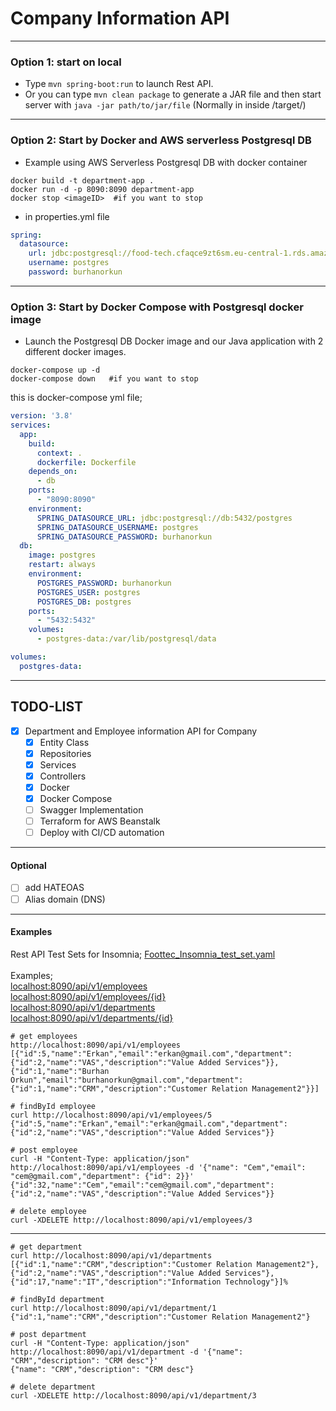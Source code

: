 # Company Information API

--- 
### Option 1: start on local
* Type  ```mvn spring-boot:run``` to launch Rest API.
* Or you can type ```mvn clean package``` to generate a JAR file and then start server with ```java -jar path/to/jar/file``` (Normally in inside /target/)

--- 
### Option 2: Start by Docker and AWS serverless Postgresql DB
* Example using AWS Serverless Postgresql DB with docker container
```shell 
docker build -t department-app .
docker run -d -p 8090:8090 department-app
docker stop <imageID>  #if you want to stop
```

* in properties.yml file 
```yml
spring:
  datasource:
    url: jdbc:postgresql://food-tech.cfaqce9zt6sm.eu-central-1.rds.amazonaws.com:5432/postgres
    username: postgres
    password: burhanorkun
```

---
### Option 3: Start by Docker Compose with Postgresql docker image
* Launch the Postgresql DB Docker image and our Java application with 2 different docker images.
```shell 
docker-compose up -d
docker-compose down   #if you want to stop
```

this is docker-compose yml file;
```yml
version: '3.8'
services:
  app:
    build:
      context: .
      dockerfile: Dockerfile
    depends_on:
      - db
    ports:
      - "8090:8090"
    environment:
      SPRING_DATASOURCE_URL: jdbc:postgresql://db:5432/postgres
      SPRING_DATASOURCE_USERNAME: postgres
      SPRING_DATASOURCE_PASSWORD: burhanorkun
  db:
    image: postgres
    restart: always
    environment:
      POSTGRES_PASSWORD: burhanorkun
      POSTGRES_USER: postgres
      POSTGRES_DB: postgres
    ports:
      - "5432:5432"
    volumes:
      - postgres-data:/var/lib/postgresql/data

volumes:
  postgres-data:
```


--- 
## TODO-LIST
*  [x] Department and Employee information API for Company
    * [x] Entity Class
    * [x] Repositories
    * [x] Services
    * [x] Controllers
    * [x] Docker
    * [x] Docker Compose
    * [ ] Swagger Implementation
    * [ ] Terraform for AWS Beanstalk
    * [ ] Deploy with CI/CD automation

---
#### Optional
* [ ] add HATEOAS
* [ ] Alias domain (DNS)

---
#### Examples

Rest API Test Sets for Insomnia; [Foottec_Insomnia_test_set.yaml](./Foottec_Insomnia_test_set.yaml)
<br/>
<br/>
Examples; <br/>
[localhost:8090/api/v1/employees](localhost:8090/api/v1/employees)<br/>
[localhost:8090/api/v1/employees/{id}](localhost:8090/api/v1/employees/1)<br/>
[localhost:8090/api/v1/departments](localhost:8090/api/v1/departments)<br/>
[localhost:8090/api/v1/departments/{id}](localhost:8090/api/v1/departments/1)<br/>


```shell
# get employees 
http://localhost:8090/api/v1/employees  
[{"id":5,"name":"Erkan","email":"erkan@gmail.com","department":{"id":2,"name":"VAS","description":"Value Added Services"}},{"id":1,"name":"Burhan Orkun","email":"burhanorkun@gmail.com","department":{"id":1,"name":"CRM","description":"Customer Relation Management2"}}]  
```
```shell
# findById employee
curl http://localhost:8090/api/v1/employees/5
{"id":5,"name":"Erkan","email":"erkan@gmail.com","department":{"id":2,"name":"VAS","description":"Value Added Services"}}
```
```shell
# post employee
curl -H "Content-Type: application/json" http://localhost:8090/api/v1/employees -d '{"name": "Cem","email": "cem@gmail.com","department": {"id": 2}}'
{"id":32,"name":"Cem","email":"cem@gmail.com","department":{"id":2,"name":"VAS","description":"Value Added Services"}}
```
```shell
# delete employee 
curl -XDELETE http://localhost:8090/api/v1/employees/3
```

--- 

```shell
# get department 
curl http://localhost:8090/api/v1/departments
[{"id":1,"name":"CRM","description":"Customer Relation Management2"},{"id":2,"name":"VAS","description":"Value Added Services"},{"id":17,"name":"IT","description":"Information Technology"}]%
```
```shell
# findById department
curl http://localhost:8090/api/v1/department/1
{"id":1,"name":"CRM","description":"Customer Relation Management2"}
```
```shell
# post department
curl -H "Content-Type: application/json" http://localhost:8090/api/v1/department -d '{"name": "CRM","description": "CRM desc"}'
{"name": "CRM","description": "CRM desc"}
```
```shell
# delete department 
curl -XDELETE http://localhost:8090/api/v1/department/3
```


